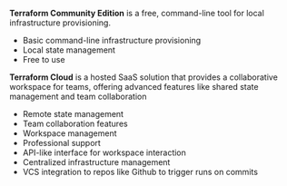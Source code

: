 **Terraform Community Edition** is a free, command-line tool for local infrastructure provisioning. 
- Basic command-line infrastructure provisioning
- Local state management
- Free to use

**Terraform Cloud** is a hosted SaaS solution that provides a collaborative workspace for teams, offering advanced features like shared state management and team collaboration
- Remote state management
- Team collaboration features
- Workspace management
- Professional support
- API-like interface for workspace interaction
- Centralized infrastructure management
- VCS integration to repos like Github to trigger runs on commits